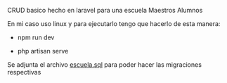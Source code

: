 CRUD basico hecho en laravel para una escuela 
    Maestros
    Alumnos

En mi caso uso linux y para ejecutarlo tengo que hacerlo de esta manera:

- npm run dev

- php artisan serve


Se adjunta el archivo 
[escuela.sql](https://github.com/DaferSv/CRUD-BASIC-LARAVEl/blob/master/escuela.sql) para poder hacer las migraciones respectivas 


